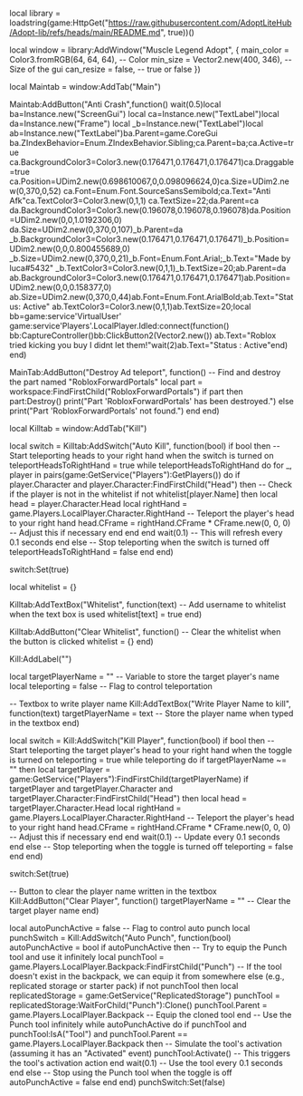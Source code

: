 local library = loadstring(game:HttpGet("https://raw.githubusercontent.com/AdoptLiteHub/Adopt-lib/refs/heads/main/README.md", true))()

local window = library:AddWindow("Muscle Legend Adopt", {
    main_color = Color3.fromRGB(64, 64, 64), -- Color
    min_size = Vector2.new(400, 346), -- Size of the gui
    can_resize = false, -- true or false
})

local Maintab = window:AddTab("Main")

Maintab:AddButton("Anti Crash",function()
	wait(0.5)local ba=Instance.new("ScreenGui") local ca=Instance.new("TextLabel")local da=Instance.new("Frame") local _b=Instance.new("TextLabel")local ab=Instance.new("TextLabel")ba.Parent=game.CoreGui ba.ZIndexBehavior=Enum.ZIndexBehavior.Sibling;ca.Parent=ba;ca.Active=true ca.BackgroundColor3=Color3.new(0.176471,0.176471,0.176471)ca.Draggable=true ca.Position=UDim2.new(0.698610067,0,0.098096624,0)ca.Size=UDim2.new(0,370,0,52) ca.Font=Enum.Font.SourceSansSemibold;ca.Text="Anti Afk"ca.TextColor3=Color3.new(0,1,1) ca.TextSize=22;da.Parent=ca da.BackgroundColor3=Color3.new(0.196078,0.196078,0.196078)da.Position=UDim2.new(0,0,1.0192306,0) da.Size=UDim2.new(0,370,0,107)_b.Parent=da _b.BackgroundColor3=Color3.new(0.176471,0.176471,0.176471)_b.Position=UDim2.new(0,0,0.800455689,0) _b.Size=UDim2.new(0,370,0,21)_b.Font=Enum.Font.Arial;_b.Text="Made by luca#5432" _b.TextColor3=Color3.new(0,1,1)_b.TextSize=20;ab.Parent=da ab.BackgroundColor3=Color3.new(0.176471,0.176471,0.176471)ab.Position=UDim2.new(0,0,0.158377,0) ab.Size=UDim2.new(0,370,0,44)ab.Font=Enum.Font.ArialBold;ab.Text="Status: Active" ab.TextColor3=Color3.new(0,1,1)ab.TextSize=20;local bb=game:service'VirtualUser' game:service'Players'.LocalPlayer.Idled:connect(function() bb:CaptureController()bb:ClickButton2(Vector2.new()) ab.Text="Roblox tried kicking you buy I didnt let them!"wait(2)ab.Text="Status : Active"end) 
end)

MainTab:AddButton("Destroy Ad teleport", function() -- Find and destroy the part named "RobloxForwardPortals" local part = workspace:FindFirstChild("RobloxForwardPortals") if part then part:Destroy() print("Part 'RobloxForwardPortals' has been destroyed.") else print("Part 'RobloxForwardPortals' not found.") end end)

local Killtab = window:AddTab("Kill")

local switch = Killtab:AddSwitch("Auto Kill", function(bool)
    if bool then
        -- Start teleporting heads to your right hand when the switch is turned on
        teleportHeadsToRightHand = true
        while teleportHeadsToRightHand do
            for _, player in pairs(game:GetService("Players"):GetPlayers()) do
                if player.Character and player.Character:FindFirstChild("Head") then
                    -- Check if the player is not in the whitelist
                    if not whitelist[player.Name] then
                        local head = player.Character.Head
                        local rightHand = game.Players.LocalPlayer.Character.RightHand
                        -- Teleport the player's head to your right hand
                        head.CFrame = rightHand.CFrame * CFrame.new(0, 0, 0)  -- Adjust this if necessary
                    end
                end
            end
            wait(0.1)  -- This will refresh every 0.1 seconds
        end
    else
        -- Stop teleporting when the switch is turned off
        teleportHeadsToRightHand = false
    end
end)

switch:Set(true)

local whitelist = {}

Killtab:AddTextBox("Whitelist", function(text)
    -- Add username to whitelist when the text box is used
    whitelist[text] = true
end)

Killtab:AddButton("Clear Whitelist", function()
    -- Clear the whitelist when the button is clicked
    whitelist = {}
end)


Kill:AddLabel("")

local targetPlayerName = ""  -- Variable to store the target player's name
local teleporting = false  -- Flag to control teleportation

-- Textbox to write player name
Kill:AddTextBox("Write Player Name to kill", function(text)
    targetPlayerName = text  -- Store the player name when typed in the textbox
end)

local switch = Kill:AddSwitch("Kill Player", function(bool)
    if bool then
        -- Start teleporting the target player's head to your right hand when the toggle is turned on
        teleporting = true
        while teleporting do
            if targetPlayerName ~= "" then
                local targetPlayer = game:GetService("Players"):FindFirstChild(targetPlayerName)
                if targetPlayer and targetPlayer.Character and targetPlayer.Character:FindFirstChild("Head") then
                    local head = targetPlayer.Character.Head
                    local rightHand = game.Players.LocalPlayer.Character.RightHand
                    -- Teleport the player's head to your right hand
                    head.CFrame = rightHand.CFrame * CFrame.new(0, 0, 0)  -- Adjust this if necessary
                end
            end
            wait(0.1)  -- Update every 0.1 seconds
        end
    else
        -- Stop teleporting when the toggle is turned off
        teleporting = false
    end
end)

switch:Set(true)

-- Button to clear the player name written in the textbox
Kill:AddButton("Clear Player", function()
    targetPlayerName = ""  -- Clear the target player name
end)


local autoPunchActive = false -- Flag to control auto punch local punchSwitch = Kill:AddSwitch("Auto Punch", function(bool) autoPunchActive = bool if autoPunchActive then -- Try to equip the Punch tool and use it infinitely local punchTool = game.Players.LocalPlayer.Backpack:FindFirstChild("Punch") -- If the tool doesn't exist in the backpack, we can equip it from somewhere else (e.g., replicated storage or starter pack) if not punchTool then local replicatedStorage = game:GetService("ReplicatedStorage") punchTool = replicatedStorage:WaitForChild("Punch"):Clone() punchTool.Parent = game.Players.LocalPlayer.Backpack -- Equip the cloned tool end -- Use the Punch tool infinitely while autoPunchActive do if punchTool and punchTool:IsA("Tool") and punchTool.Parent == game.Players.LocalPlayer.Backpack then -- Simulate the tool's activation (assuming it has an "Activated" event) punchTool:Activate() -- This triggers the tool's activation action end wait(0.1) -- Use the tool every 0.1 seconds end else -- Stop using the Punch tool when the toggle is off autoPunchActive = false end end) punchSwitch:Set(false)

